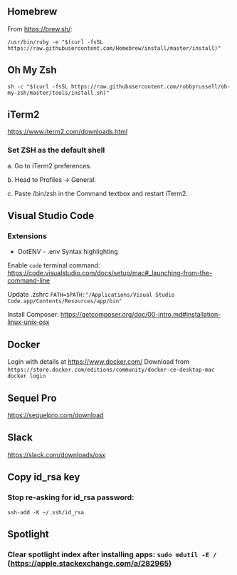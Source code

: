 ## Homebrew

From https://brew.sh/:

```/usr/bin/ruby -e "$(curl -fsSL https://raw.githubusercontent.com/Homebrew/install/master/install)"```

## Oh My Zsh
```sh -c "$(curl -fsSL https://raw.githubusercontent.com/robbyrussell/oh-my-zsh/master/tools/install.sh)"```


## iTerm2

https://www.iterm2.com/downloads.html

### Set ZSH as the default shell

a. Go to iTerm2 preferences.

b. Head to Profiles -> General.

c. Paste /bin/zsh in the Command textbox and restart iTerm2.



## Visual Studio Code
### Extensions
* DotENV - .env Syntax highlighting


Enable `code` terminal command:
https://code.visualstudio.com/docs/setup/mac#_launching-from-the-command-line

Update .zshrc
```PATH=$PATH:"/Applications/Visual Studio Code.app/Contents/Resources/app/bin"```

Install Composer:
https://getcomposer.org/doc/00-intro.md#installation-linux-unix-osx


## Docker
Login with details at https://www.docker.com/
Download from ```https://store.docker.com/editions/community/docker-ce-desktop-mac```
``` docker login```

## Sequel Pro
https://sequelpro.com/download

## Slack
https://slack.com/downloads/osx

## Copy id_rsa key

### Stop re-asking for id_rsa password:
```ssh-add -K ~/.ssh/id_rsa```

## Spotlight
### Clear spotlight index after installing apps: ```sudo mdutil -E /``` (https://apple.stackexchange.com/a/282965)
